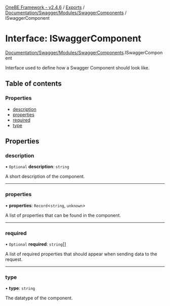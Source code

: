 [OneBE Framework - v2.4.6](../README.md) / [Exports](../modules.md) / [Documentation/Swagger/Modules/SwaggerComponents](../modules/Documentation_Swagger_Modules_SwaggerComponents.md) / ISwaggerComponent

# Interface: ISwaggerComponent

[Documentation/Swagger/Modules/SwaggerComponents](../modules/Documentation_Swagger_Modules_SwaggerComponents.md).ISwaggerComponent

Interface used to define how a Swagger Component should look like.

## Table of contents

### Properties

- [description](Documentation_Swagger_Modules_SwaggerComponents.ISwaggerComponent.md#description)
- [properties](Documentation_Swagger_Modules_SwaggerComponents.ISwaggerComponent.md#properties)
- [required](Documentation_Swagger_Modules_SwaggerComponents.ISwaggerComponent.md#required)
- [type](Documentation_Swagger_Modules_SwaggerComponents.ISwaggerComponent.md#type)

## Properties

### description

• `Optional` **description**: `string`

A short description of the component.

___

### properties

• **properties**: `Record`<`string`, `unknown`\>

A list of properties that can be found in the component.

___

### required

• `Optional` **required**: `string`[]

A list of required properties that should appear when sending data to the request.

___

### type

• **type**: `string`

The datatype of the component.
